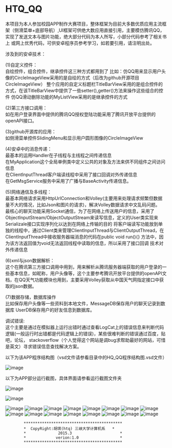 # HTQ_QQ
本项目为本人参加校园APP制作大赛项目，整体框架为目前大多数优质应用主流框架（侧滑菜单+底部导航）,UI框架可供绝大数应用直接引用，主要模仿腾讯QQ，实现了发送文本与图片功能，绝大部分代码为本人所写，小部分代码参考了相关书上 或网上优秀代码，可供安卓程序员参考学习，如若要引用，请注明出处。

涉及到的安卓技术：

(1)自定义控件：
<br>自绘控件，组合控件，继承控件这三种方式都用到了
比如：仿QQ用来显示用户头像的CircleImageView采用的是自绘的方式（后改为github开源项目CircleImageView）
整个应用的自定义标题栏TitleBarView采用的是组合控件的方式，在该TitleBarView中提供了一些setter(),getter()方法来操作这些组合的控件
仿QQ滑动删除功能的MyListView采用的是继承控件的方式

(2)第三方接口调用：
<br>如在用户登录界面中提供的腾讯QQ授权登陆功能采用了腾讯开放平台提供的openAPI接口。

(3)github开源库的应用：
   <br>如侧滑菜单控件SlidingMenu和显示用户圆形图像的CircleImageView
   
(4)安卓中的消息传递：
 <br> 最基本的运用Handler在子线程与主线程之间传递信息<br>在MyApplication这个全局单例类中定义公共的对象及方法来供不同组件之间访问信息
<br>在ClientInputThread客户端读线程中采用了接口回调对外传递信息
<br>在GetMsgService服务中采用了广播与BaseActivity传递信息。

(5)网络通信及多线程：
    <br>最基本网络请求采用HttpUrlConnection和Volley(主要用来处理请求频繁但数据量不大的情况，比如Json和图片的请求)，解决Volley数据请求中文乱码问题。
    <br>最核心的聊天功能采用Socket通信，为了在网络上传送用户的信息，采用了ObjectInputStream/ObjectOutputStream来读写信息，定义的User类实现来Serializale接口实现序列化以达到在网络上传输的目的
将客户端读写功能放到单独的线程中，通过Client类来管理ClientInputThread与ClientOutputThread，在ClientInputThread中接收服务器端消息的代码在public void run(){}
方法中，因为该方法返回值为void无法返回线程中读取的信息，所以采用了接口回调
技术对外传递信息

(6)xml与json数据解析：
     <br>这个在腾讯第三方接口调用中用到，用来解析从腾讯服务器端获取的用户登录的一些基本信息，如昵称，用户头像等，这个主要参考腾讯开放平台提供的openAPI文档，在QQ天气功能模块也用到，主要采用Volley获取从中国天气网指定接口中获取的json数据。

(7)数据存储，数据库操作
   <br>比如保存用户头像等一些资料到本地文件，MessageDB保存用户的聊天记录到数据库
UserDB保存用户的好友信息到数据库。

调试错误:
<br>这个主要是通过在模拟器上运行出错时通过查看LogCat上的错误信息来判断代码逻辑(一般运行时出错都是代码逻辑上的错误)，某些很难判断的错误通过百度，贴吧，论坛，
stackoverflow（个人觉得这个网站是调bug求帮助最好的网站，可惜是英文）寻求错误信息查找解决方案。


以下为该APP程序结构图（vsd文件请参看目录中的HQ_QQ程序结构图.vsd文件）

![image](https://github.com/HuTianQi/HTQ_QQ/raw/master/HQ_QQ程序结构图.jpg)

以下为APP部分运行截图，具体界面请参看运行截图文件夹

![image](https://github.com/HuTianQi/HTQ_QQ/raw/master/运行截图/启动界面.JPG)

![image](https://github.com/HuTianQi/HTQ_QQ/raw/master/运行截图/登陆界面.jpg)

![image](https://github.com/HuTianQi/HTQ_QQ/raw/master/运行截图/调用腾讯QQ登陆授权界面.JPG)
![image](https://github.com/HuTianQi/HTQ_QQ/raw/master/运行截图/注册界面.jpg)
![image](https://github.com/HuTianQi/HTQ_QQ/raw/master/运行截图/主界面_消息界面.JPG)
![image](https://github.com/HuTianQi/HTQ_QQ/raw/master/运行截图/主界面_消息_通话界面.JPG)
![image](https://github.com/HuTianQi/HTQ_QQ/raw/master/运行截图/主界面_联系人.jpg)
![image](https://github.com/HuTianQi/HTQ_QQ/raw/master/运行截图/主界面_动态.jpg)
![image](https://github.com/HuTianQi/HTQ_QQ/raw/master/运行截图/主界面消息_popUpWindow.JPG)
![image](https://github.com/HuTianQi/HTQ_QQ/raw/master/运行截图/滑动菜单界面_1.JPG)
![image](https://github.com/HuTianQi/HTQ_QQ/raw/master/运行截图/滑动菜单界面_2.jpg)
![image](https://github.com/HuTianQi/HTQ_QQ/raw/master/运行截图/滑动菜单界面_3.JPG)
![image](https://github.com/HuTianQi/HTQ_QQ/raw/master/运行截图/聊天界面_1.JPG)
![image](https://github.com/HuTianQi/HTQ_QQ/raw/master/运行截图/聊天界面_2.JPG)
![image](https://github.com/HuTianQi/HTQ_QQ/raw/master/运行截图/聊天界面_3.JPG)
![image](https://github.com/HuTianQi/HTQ_QQ/raw/master/运行截图/腾讯QQ授权登陆界面.JPG)
![image](https://github.com/HuTianQi/HTQ_QQ/raw/master/运行截图/修改个性签名界面.jpg)
![image](https://github.com/HuTianQi/HTQ_QQ/raw/master/运行截图/关于作者界面.jpg)






            *******************************************
            *  CopyRight:胡琪(htq) 三峡大学计算机系   *
            *              2015.3                     *
            *             verion:1.0                  *
            *******************************************
